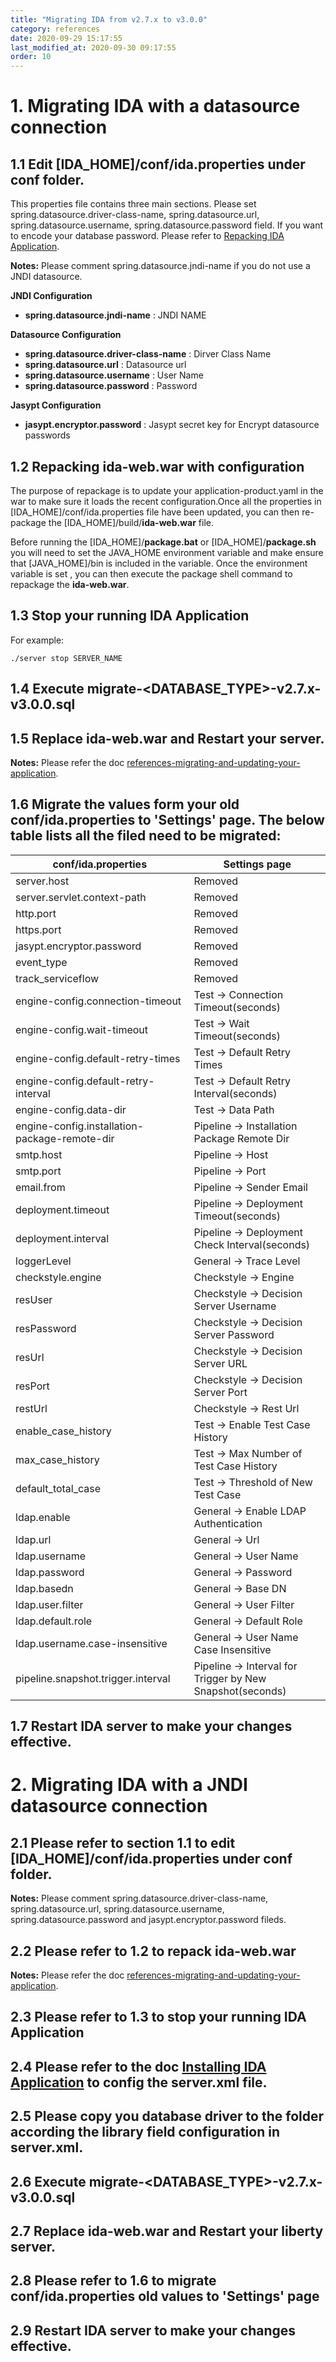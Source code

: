 ```yaml
---
title: "Migrating IDA from v2.7.x to v3.0.0"
category: references
date: 2020-09-29 15:17:55
last_modified_at: 2020-09-30 09:17:55
order: 10
---
```


# 1. Migrating IDA with a datasource connection

## 1.1 Edit [IDA_HOME]/conf/**ida.properties** under **conf** folder. 

This properties file contains three main sections. Please set spring.datasource.driver-class-name, spring.datasource.url, spring.datasource.username, spring.datasource.password field. If you want to encode your database password. Please refer to [Repacking IDA Application][1].

**Notes:** Please comment spring.datasource.jndi-name if you do not use a JNDI datasource.

**JNDI Configuration**

*  **spring.datasource.jndi-name** : JNDI NAME


**Datasource Configuration**

*  **spring.datasource.driver-class-name** : Dirver Class Name
*  **spring.datasource.url** : Datasource url
*  **spring.datasource.username** : User Name
*  **spring.datasource.password** : Password

**Jasypt Configuration**

*  **jasypt.encryptor.password** : Jasypt secret key for Encrypt datasource passwords

## 1.2 Repacking ida-web.war with configuration

The purpose of repackage  is to update your application-product.yaml in the war to make sure it loads the recent configuration.Once all the properties in [IDA_HOME]/conf/ida.properties file have been updated, you can then re-package the [IDA_HOME]/build/**ida-web.war** file.  

Before running the [IDA_HOME]/**package.bat** or [IDA_HOME]/**package.sh** you will need to set the JAVA_HOME environment variable and make ensure that [JAVA_HOME]/bin is included in the variable.  Once the environment variable is set , you can then execute the package shell command to repackage the **ida-web.war**.

## 1.3 Stop your running IDA Application

For example:
```
./server stop SERVER_NAME
```

## 1.4 Execute migrate-\<DATABASE_TYPE\>-v2.7.x-v3.0.0.sql

## 1.5 Replace ida-web.war and Restart your server.
**Notes:** Please refer the doc [references-migrating-and-updating-your-application][3].

## 1.6 Migrate the values form your old conf/ida.properties to 'Settings' page. The below table lists all the filed need to be migrated:

|conf/ida.properties | Settings page|
--- | ---
server.host | Removed
server.servlet.context-path | Removed
http.port | Removed
https.port | Removed
jasypt.encryptor.password | Removed
event_type  | Removed
track_serviceflow | Removed
engine-config.connection-timeout| Test -> Connection Timeout(seconds)
engine-config.wait-timeout | Test -> Wait Timeout(seconds)
engine-config.default-retry-times | Test -> Default Retry Times
engine-config.default-retry-interval | Test -> Default Retry Interval(seconds)
engine-config.data-dir | Test -> Data Path
engine-config.installation-package-remote-dir | Pipeline -> Installation Package Remote Dir
smtp.host | Pipeline -> Host
smtp.port | Pipeline -> Port
email.from | Pipeline -> Sender Email
deployment.timeout | Pipeline -> Deployment Timeout(seconds)
deployment.interval | Pipeline -> Deployment Check Interval(seconds)
loggerLevel | General -> Trace Level
checkstyle.engine | Checkstyle -> Engine
resUser | Checkstyle -> Decision Server Username
resPassword | Checkstyle -> Decision Server Password
resUrl | Checkstyle -> Decision Server URL
resPort | Checkstyle -> Decision Server Port
restUrl | Checkstyle -> Rest Url
enable_case_history | Test -> Enable Test Case History
max_case_history | Test -> Max Number of Test Case History
default_total_case | Test -> Threshold of New Test Case
ldap.enable | General -> Enable LDAP Authentication
ldap.url | General -> Url
ldap.username | General -> User Name
ldap.password | General -> Password
ldap.basedn | General -> Base DN
ldap.user.filter | General -> User Filter
ldap.default.role | General -> Default Role
ldap.username.case-insensitive | General -> User Name Case Insensitive
pipeline.snapshot.trigger.interval | Pipeline -> Interval for Trigger by New Snapshot(seconds)

## 1.7 Restart IDA server to make your changes effective.

# 2. Migrating IDA with a JNDI datasource connection

## 2.1 Please refer to section 1.1 to edit [IDA_HOME]/conf/**ida.properties** under **conf** folder.

**Notes:** Please comment spring.datasource.driver-class-name, spring.datasource.url, spring.datasource.username, spring.datasource.password and jasypt.encryptor.password fileds.

## 2.2 Please refer to 1.2 to repack ida-web.war
**Notes:** Please refer the doc [references-migrating-and-updating-your-application][3].

## 2.3 Please refer to 1.3 to stop your running IDA Application

## 2.4 Please refer to the doc [Installing IDA Application][2] to config the server.xml file.

## 2.5 Please copy you database driver to the folder according the library field configuration in server.xml.

## 2.6 Execute migrate-\<DATABASE_TYPE\>-v2.7.x-v3.0.0.sql

## 2.7 Replace ida-web.war and Restart your liberty server.

## 2.8 Please refer to 1.6 to migrate conf/ida.properties old values to 'Settings' page

## 2.9 Restart IDA server to make your changes effective.





[1]: ../installation/installation-ida-repacking.html
[2]: ../installation/installation-ida-installing.html
[3]: ../references/references-migrating-and-updating-your-application.html